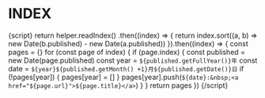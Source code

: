 <!--
title: INDEX
template: index
index: false
url: /
published: 2023-03-03 20:21
modified: 2023-03-03 20:21
-->
# INDEX

{script}
return helper.readIndex()
.then((index) => {
  return index.sort((a, b) => new Date(b.published) - new Date(a.published))
}).then((index) => {
  const pages = {}
  for (const page of index) {
    if (page.index) {
      const published = new Date(page.published)
      const year = `${published.getFullYear()}年`
      const date = `${year}${published.getMonth() +1}月${published.getDate()}日`
      if (!pages[year]) {
        pages[year] = []
      }
      pages[year].push(`${date}:&nbsp;<a href="${page.url}">${page.title}</a>`)
    }
  }
  return pages
})
{/script}
